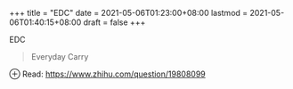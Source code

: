 +++
title = "EDC"
date = 2021-05-06T01:23:00+08:00
lastmod = 2021-05-06T01:40:15+08:00
draft = false
+++

EDC

> Everyday Carry

⊕ Read: <https://www.zhihu.com/question/19808099>
